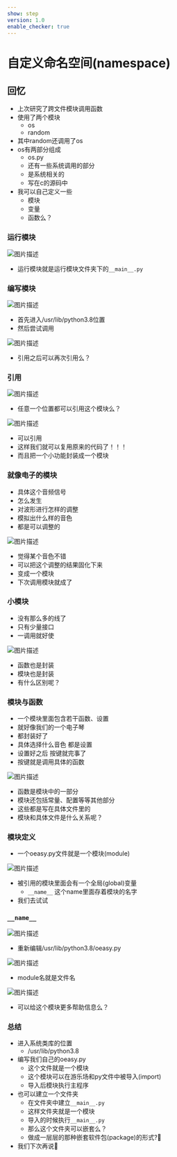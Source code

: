 ```yaml
---
show: step
version: 1.0
enable_checker: true
---
```


# 自定义命名空间(namespace)

## 回忆

- 上次研究了跨文件模块调用函数
- 使用了两个模块
	- os
	- random
- 其中random还调用了os
- os有两部分组成
	- os.py
	- 还有一些系统调用的部分
	- 是系统相关的
	- 写在c的源码中
- 我可以自己定义一些
	- 模块
	- 变量
	- 函数么？

### 运行模块

![图片描述](https://doc.shiyanlou.com/courses/uid1190679-20220808-1659921903564)

- 运行模块就是运行模块文件夹下的`__main__.py`

### 编写模块

![图片描述](https://doc.shiyanlou.com/courses/uid1190679-20220803-1659524087182)

- 首先进入/usr/lib/python3.8位置
- 然后尝试调用

![图片描述](https://doc.shiyanlou.com/courses/uid1190679-20220803-1659524156659)

- 引用之后可以再次引用么？

### 引用

![图片描述](https://doc.shiyanlou.com/courses/uid1190679-20220803-1659526900182)

- 任意一个位置都可以引用这个模块么？

![图片描述](https://doc.shiyanlou.com/courses/uid1190679-20220803-1659524285826)

- 可以引用
- 这样我们就可以复用原来的代码了！！！
- 而且把一个小功能封装成一个模块

### 就像电子的模块


- 具体这个音频信号 
- 怎么发生 
- 对波形进行怎样的调整 
- 模拟出什么样的音色
- 都是可以调整的 

![图片描述](https://doc.shiyanlou.com/courses/uid1190679-20220905-1662369258824/wm)

- 觉得某个音色不错
- 可以把这个调整的结果固化下来 
- 变成一个模块 
- 下次调用模块就成了 

### 小模块

- 没有那么多的线了
- 只有少量接口
- 一调用就好使

![图片描述](https://doc.shiyanlou.com/courses/uid1190679-20220905-1662369342637/wm)

- 函数也是封装
- 模块也是封装
- 有什么区别呢？

### 模块与函数

- 一个模块里面包含若干函数、设置
- 就好像我们的一个电子琴 
- 都封装好了 
- 具体选择什么音色 都是设置 
- 设置好之后 按键就完事了
- 按键就是调用具体的函数

![图片描述](https://doc.shiyanlou.com/courses/uid1190679-20220905-1662369421730/wm)


- 函数是模块中的一部分
- 模块还包括常量、配置等等其他部分
- 这些都是写在具体文件里的
- 模块和具体文件是什么关系呢？

### 模块定义

- 一个oeasy.py文件就是一个模块(module)

![图片描述](https://doc.shiyanlou.com/courses/uid1190679-20220803-1659526480959)

- 被引用的模块里面会有一个全局(global)变量
	- `__name__` 这个name里面存着模块的名字
- 我们去试试

### `__name__`

![图片描述](https://doc.shiyanlou.com/courses/uid1190679-20220803-1659526657711)

- 重新编辑/usr/lib/python3.8/oeasy.py

![图片描述](https://doc.shiyanlou.com/courses/uid1190679-20220803-1659527044241)

- module名就是文件名

![图片描述](https://doc.shiyanlou.com/courses/uid1190679-20220803-1659527162387)

- 可以给这个模块更多帮助信息么？

### 总结
- 进入系统类库的位置
	- /usr/lib/python3.8
- 编写我们自己的oeasy.py
	- 这个文件就是一个模块
	- 这个模块可以在游乐场和py文件中被导入(import)
	- 导入后模块执行主程序
- 也可以建立一个文件夹
	- 在文件夹中建立`__main__.py`
	- 这样文件夹就是一个模块
	- 导入的时候执行`__main__.py`
	- 那么这个文件夹可以嵌套么？
	- 做成一层层的那种嵌套软件包(package)的形式?🤔
- 我们下次再说👋

